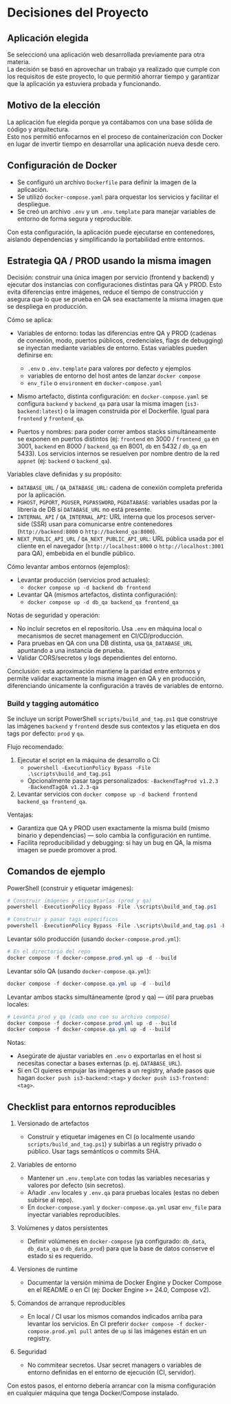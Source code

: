 # Decisiones del Proyecto

## Aplicación elegida
Se seleccionó una aplicación web desarrollada previamente para otra materia.  
La decisión se basó en aprovechar un trabajo ya realizado que cumple con los requisitos de este proyecto, lo que permitió ahorrar tiempo y garantizar que la aplicación ya estuviera probada y funcionando.

## Motivo de la elección
La aplicación fue elegida porque ya contábamos con una base sólida de código y arquitectura.  
Esto nos permitió enfocarnos en el proceso de containerización con Docker en lugar de invertir tiempo en desarrollar una aplicación nueva desde cero.

## Configuración de Docker
- Se configuró un archivo `Dockerfile` para definir la imagen de la aplicación.  
- Se utilizó `docker-compose.yaml` para orquestar los servicios y facilitar el despliegue.  
- Se creó un archivo `.env` y un `.env.template` para manejar variables de entorno de forma segura y reproducible.  

Con esta configuración, la aplicación puede ejecutarse en contenedores, aislando dependencias y simplificando la portabilidad entre entornos.

## Estrategia QA / PROD usando la misma imagen

Decisión: construir una única imagen por servicio (frontend y backend) y ejecutar dos instancias con configuraciones distintas para QA y PROD. Esto evita diferencias entre imágenes, reduce el tiempo de construcción y asegura que lo que se prueba en QA sea exactamente la misma imagen que se despliega en producción.

Cómo se aplica:
- Variables de entorno: todas las diferencias entre QA y PROD (cadenas de conexión, modo, puertos públicos, credenciales, flags de debugging) se inyectan mediante variables de entorno. Estas variables pueden definirse en:
	- `.env` o `.env.template` para valores por defecto y ejemplos
	- variables de entorno del host antes de lanzar `docker compose`
	- `env_file` o `environment` en `docker-compose.yaml`

- Mismo artefacto, distinta configuración: en `docker-compose.yaml` se configura `backend` y `backend_qa` para usar la misma imagen (`is3-backend:latest`) o la imagen construida por el Dockerfile. Igual para `frontend` y `frontend_qa`.

- Puertos y nombres: para poder correr ambos stacks simultáneamente se exponen en puertos distintos (ej: `frontend` en 3000 / `frontend_qa` en 3001, `backend` en 8000 / `backend_qa` en 8001, `db` en 5432 / `db_qa` en 5433). Los servicios internos se resuelven por nombre dentro de la red `appnet` (ej: `backend` o `backend_qa`).

Variables clave definidas y su propósito:
- `DATABASE_URL` / `QA_DATABASE_URL`: cadena de conexión completa preferida por la aplicación.
- `PGHOST`, `PGPORT`, `PGUSER`, `PGPASSWORD`, `PGDATABASE`: variables usadas por la librería de DB si `DATABASE_URL` no está presente.
- `INTERNAL_API` / `QA_INTERNAL_API`: URL interna que los procesos server-side (SSR) usan para comunicarse entre contenedores (`http://backend:8000` o `http://backend_qa:8000`).
- `NEXT_PUBLIC_API_URL` / `QA_NEXT_PUBLIC_API_URL`: URL pública usada por el cliente en el navegador (`http://localhost:8000` o `http://localhost:3001` para QA), embebida en el bundle público.

Cómo levantar ambos entornos (ejemplos):
- Levantar producción (servicios prod actuales):
	- `docker compose up -d backend db frontend`
- Levantar QA (mismos artefactos, distinta configuración):
	- `docker compose up -d db_qa backend_qa frontend_qa`

Notas de seguridad y operación:
- No incluir secretos en el repositorio. Usa `.env` en máquina local o mecanismos de secret management en CI/CD/producción.
- Para pruebas en QA con una DB distinta, usa `QA_DATABASE_URL` apuntando a una instancia de prueba.
- Validar CORS/secretos y logs dependientes del entorno.

Conclusión: esta aproximación mantiene la paridad entre entornos y permite validar exactamente la misma imagen en QA y en producción, diferenciando únicamente la configuración a través de variables de entorno.

### Build y tagging automático

Se incluye un script PowerShell `scripts/build_and_tag.ps1` que construye las imágenes `backend` y `frontend` desde sus contextos y las etiqueta en dos tags por defecto: `prod` y `qa`.

Flujo recomendado:
1. Ejecutar el script en la máquina de desarrollo o CI:
	- `powershell -ExecutionPolicy Bypass -File .\scripts\build_and_tag.ps1`
	- Opcionalmente pasar tags personalizados: `-BackendTagProd v1.2.3 -BackendTagQA v1.2.3-qa`
2. Levantar servicios con `docker compose up -d backend frontend backend_qa frontend_qa`.

Ventajas:
- Garantiza que QA y PROD usen exactamente la misma build (mismo binario y dependencias) — solo cambia la configuración en runtime.
- Facilita reproducibilidad y debugging: si hay un bug en QA, la misma imagen se puede promover a prod.

## Comandos de ejemplo

PowerShell (construir y etiquetar imágenes):

```powershell
# Construir imágenes y etiquetarlas (prod y qa)
powershell -ExecutionPolicy Bypass -File .\scripts\build_and_tag.ps1

# Construir y pasar tags específicos
powershell -ExecutionPolicy Bypass -File .\scripts\build_and_tag.ps1 -BackendTagProd v1.2.3 -FrontendTagProd v1.2.3 -BackendTagQA v1.2.3-qa -FrontendTagQA v1.2.3-qa
```

Levantar sólo producción (usando `docker-compose.prod.yml`):

```powershell
# En el directorio del repo
docker compose -f docker-compose.prod.yml up -d --build
```

Levantar sólo QA (usando `docker-compose.qa.yml`):

```powershell
docker compose -f docker-compose.qa.yml up -d --build
```

Levantar ambos stacks simultáneamente (prod y qa) — útil para pruebas locales:

```powershell
# Levanta prod y qa (cada uno con su archivo compose)
docker compose -f docker-compose.prod.yml up -d --build
docker compose -f docker-compose.qa.yml up -d --build
```

Notas:
- Asegúrate de ajustar variables en `.env` o exportarlas en el host si necesitas conectar a bases externas (p. ej. `DATABASE_URL`).
- Si en CI quieres empujar las imágenes a un registry, añade pasos que hagan `docker push is3-backend:<tag>` y `docker push is3-frontend:<tag>`.

## Checklist para entornos reproducibles

1. Versionado de artefactos
	- Construir y etiquetar imágenes en CI (o localmente usando `scripts/build_and_tag.ps1`) y subirlas a un registry privado o público. Usar tags semánticos o commits SHA.

2. Variables de entorno
	- Mantener un `.env.template` con todas las variables necesarias y valores por defecto (sin secretos).
	- Añadir `.env` locales y `.env.qa` para pruebas locales (estas no deben subirse al repo).
	- En `docker-compose.yaml` y `docker-compose.qa.yml` usar `env_file` para inyectar variables reproducibles.

3. Volúmenes y datos persistentes
	- Definir volúmenes en `docker-compose` (ya configurado: `db_data`, `db_data_qa` o `db_data_prod`) para que la base de datos conserve el estado si es requerido.

4. Versiones de runtime
	- Documentar la versión mínima de Docker Engine y Docker Compose en el README o en CI (ej: Docker Engine >= 24.0, Compose v2).

5. Comandos de arranque reproducibles
	- En local / CI usar los mismos comandos indicados arriba para levantar los servicios. En CI preferir `docker compose -f docker-compose.prod.yml pull` antes de `up` si las imágenes están en un registry.

6. Seguridad
	- No commitear secretos. Usar secret managers o variables de entorno definidas en el entorno de ejecución (CI, servidor).

Con estos pasos, el entorno debería arrancar con la misma configuración en cualquier máquina que tenga Docker/Compose instalado.


